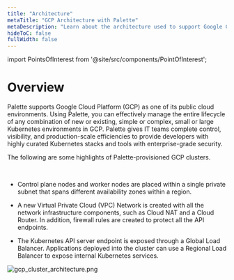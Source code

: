 ```yaml
---
title: "Architecture"
metaTitle: "GCP Architecture with Palette"
metaDescription: "Learn about the architecture used to support Google Cloud using Palette."
hideToC: false
fullWidth: false
---
```





import PointsOfInterest from '@site/src/components/PointOfInterest';

# Overview

Palette supports Google Cloud Platform (GCP) as one of its public cloud environments. Using Palette, you can effectively manage the entire lifecycle of any combination of new or existing, simple or complex, small or large Kubernetes environments in GCP. Palette gives IT teams complete control, visibility, and production-scale efficiencies to provide developers with highly curated Kubernetes stacks and tools with enterprise-grade security.

The following are some highlights of Palette-provisioned GCP clusters.

<br />

- Control plane nodes and worker nodes are placed within a single private subnet that spans different availability zones within a region.


- A new Virtual Private Cloud (VPC) Network is created with all the network infrastructure components, such as Cloud NAT and a Cloud Router. In addition, firewall rules are created to protect all the API endpoints.


- The Kubernetes API server endpoint is exposed through a Global Load Balancer. Applications deployed into the cluster can use a Regional Load Balancer to expose internal Kubernetes services.


![gcp_cluster_architecture.png](/assets/docs/images/gcp_cluster_architecture.png)
